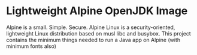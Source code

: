 # Lightweight Alpine OpenJDK Image
Alpine is a small. Simple. Secure. Alpine Linux is a security-oriented, lightweight Linux distribution based on musl libc and busybox.
This project contains the minimum things needed to run a Java app on Alpine (with minimum fonts also)
 
